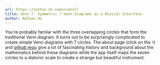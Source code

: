 ```yaml
---
url: https://nathan.ho.name/venn7/
title: Venn 7. Symmetric 7-Venn Diagrams as a Musical Interface.
author: Nathan Ho
---
```


You're probably familar with the three overlapping circles that form
the traditional Venn diagram. It turns out to be surprisingly
complicated to create simple Venn diagrams with 7 circles. The about
page (click on the `?`) and [github
repo](https://github.com/nhthn/venn7) give a lot of fascinating
history and background about the mathematics behind these diagrams
while the app itself maps the seven circles to a diatonic scale to
create a strange but beautiful instrument.

